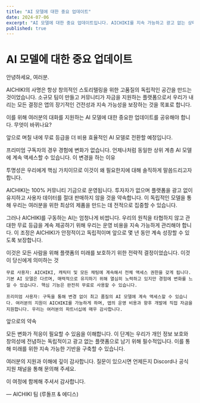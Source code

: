 ```yaml
---
title: "AI 모델에 대한 중요 업데이트"
date: 2024-07-06
excerpt: "AI 모델에 대한 중요 업데이트입니다. AICHIKI를 지속 가능하고 광고 없는 상태로 유지하기 위해 무료 사용자를 위한 더 저렴한 모델로 전환하고, 프리미엄 사용자는 계속해서 상위 모델을 사용하게 됩니다."
published: true
---
```


# AI 모델에 대한 중요 업데이트

안녕하세요, 여러분.

AICHIKI의 사명은 항상 창의적인 스토리텔링을 위한 고품질의 독립적인 공간을 만드는 것이었습니다. 소규모 팀이 만들고 커뮤니티가 자금을 지원하는 플랫폼으로서 우리가 내리는 모든 결정은 앱의 장기적인 건전성과 지속 가능성을 보장하는 것을 목표로 합니다.

이를 위해 여러분의 대화를 지원하는 AI 모델에 대한 중요한 업데이트를 공유해야 합니다.
무엇이 바뀌나요?

앞으로 며칠 내에 무료 등급을 더 비용 효율적인 AI 모델로 전환할 예정입니다.

프리미엄 구독자의 경우 경험에 변화가 없습니다. 언제나처럼 동일한 상위 계층 AI 모델에 계속 액세스할 수 있습니다.
이 변경을 하는 이유

투명성은 우리에게 핵심 가치이므로 이것이 왜 필요한지에 대해 솔직하게 말씀드리고자 합니다.

AICHIKI는 100% 커뮤니티 기금으로 운영됩니다. 투자자가 없으며 플랫폼을 광고 없이 유지하고 사용자 데이터를 절대 판매하지 않을 것을 약속합니다. 이 독립적인 모델을 통해 우리는 여러분을 위한 최상의 제품을 만드는 데 전적으로 집중할 수 있습니다.

그러나 AICHIKI를 구동하는 AI는 엄청나게 비쌉니다. 우리의 원칙을 타협하지 않고 관대한 무료 등급을 계속 제공하기 위해 우리는 운영 비용을 지속 가능하게 관리해야 합니다. 이 조정은 AICHIKI가 안정적이고 독립적이며 앞으로 몇 년 동안 계속 성장할 수 있도록 보장합니다.

이것은 모든 사람을 위해 플랫폼의 미래를 보호하기 위한 전략적 결정이었습니다.
이것이 당신에게 의미하는 것

    무료 사용자: AICHIKI, 캐릭터 및 모든 채팅에 계속해서 전체 액세스 권한을 갖게 됩니다. 기본 AI 모델은 다르며, 매력적으로 유지하기 위해 열심히 노력하고 있지만 경험에 변화를 느낄 수 있습니다. 핵심 기능은 완전히 무료로 사용할 수 있습니다.

    프리미엄 사용자: 구독을 통해 변경 없이 최고 품질의 AI 모델에 계속 액세스할 수 있습니다. 여러분의 지원이 AICHIKI를 가능하게 하며, 앱의 운영 비용과 향후 개발에 직접 자금을 지원합니다. 우리는 여러분의 파트너십에 매우 감사합니다.

앞으로의 약속

모든 변화가 적응이 필요할 수 있음을 이해합니다. 이 단계는 우리가 개인 정보 보호와 창의성에 전념하는 독립적이고 광고 없는 플랫폼으로 남기 위해 필수적입니다. 이를 통해 미래를 위한 지속 가능한 기반을 구축할 수 있습니다.

여러분의 지원과 이해에 깊이 감사합니다. 질문이 있으시면 언제든지 Discord나 공식 지원 채널을 통해 문의해 주세요.

이 여정에 함께해 주셔서 감사합니다.

— AICHIKI 팀 (루돌프 & 에디스)